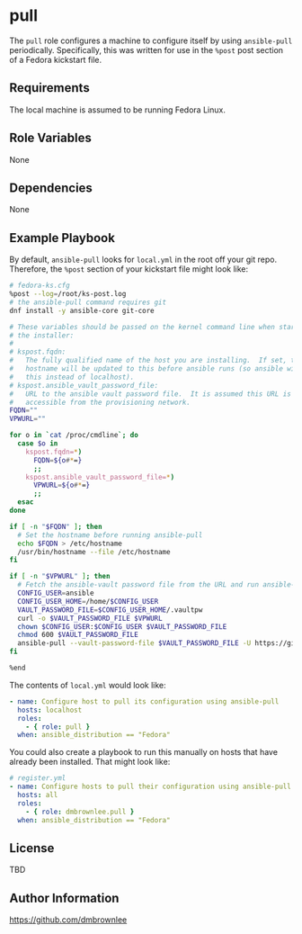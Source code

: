 pull
=========

The ```pull``` role configures a machine to configure itself by using ```ansible-pull``` periodically.  Specifically, this was written for use in the ```%post``` post section of a Fedora kickstart file.

Requirements
------------

The local machine is assumed to be running Fedora Linux.

Role Variables
--------------

None

Dependencies
------------

None

Example Playbook
----------------

By default, ```ansible-pull``` looks for ```local.yml``` in the root off your git repo.  Therefore, the ```%post``` section of your kickstart file might look like:

```bash
# fedora-ks.cfg
%post --log=/root/ks-post.log
# the ansible-pull command requires git
dnf install -y ansible-core git-core

# These variables should be passed on the kernel command line when starting
# the installer:
#
# kspost.fqdn:
#   The fully qualified name of the host you are installing.  If set, the
#   hostname will be updated to this before ansible runs (so ansible will use
#   this instead of localhost).
# kspost.ansible_vault_password_file:
#   URL to the ansible vault password file.  It is assumed this URL is only
#   accessible from the provisioning network.
FQDN=""
VPWURL=""

for o in `cat /proc/cmdline`; do
  case $o in
    kspost.fqdn=*)
      FQDN=${o#*=}
      ;;
    kspost.ansible_vault_password_file=*)
      VPWURL=${o#*=}
      ;;
  esac
done

if [ -n "$FQDN" ]; then
  # Set the hostname before running ansible-pull
  echo $FQDN > /etc/hostname
  /usr/bin/hostname --file /etc/hostname
fi

if [ -n "$VPWURL" ]; then
  # Fetch the ansible-vault password file from the URL and run ansible-pull
  CONFIG_USER=ansible
  CONFIG_USER_HOME=/home/$CONFIG_USER
  VAULT_PASSWORD_FILE=$CONFIG_USER_HOME/.vaultpw
  curl -o $VAULT_PASSWORD_FILE $VPWURL
  chown $CONFIG_USER:$CONFIG_USER $VAULT_PASSWORD_FILE
  chmod 600 $VAULT_PASSWORD_FILE
  ansible-pull --vault-password-file $VAULT_PASSWORD_FILE -U https://github.com/jdoe/somerepo.git
fi

%end
```

The contents of ```local.yml``` would look like:
```yaml
- name: Configure host to pull its configuration using ansible-pull
  hosts: localhost
  roles:
    - { role: pull }
  when: ansible_distribution == "Fedora"
```

You could also create a playbook to run this manually on hosts that have already been installed.  That might look like:
```yaml
# register.yml
- name: Configure hosts to pull their configuration using ansible-pull
  hosts: all
  roles:
    - { role: dmbrownlee.pull }
  when: ansible_distribution == "Fedora"
```

License
-------

TBD

Author Information
------------------

https://github.com/dmbrownlee
